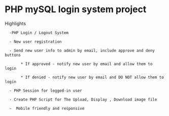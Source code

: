 # PHP mySQL login system project

 Highlights
 
      -PHP Login / Logout System
      
      - New user registration
      
      - Send new user info to admin by email, include approve and deny buttons
      
           * If approved - notify new user by email and allow them to login
           
           * If denied - notify new user by email and DO NOT allow them to login
           
      - PHP Session for logged-in user
      
      - Create PHP Script for The Upload, Display , Download image file
      
      -  Mobile friendly and responsive
